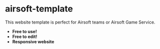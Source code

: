 # airsoft-template

This website template is perfect for Airsoft teams or Airsoft Game Service.

- **Free to use!**
- **Free to edit!**
- **Responsive website**
